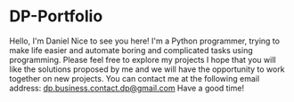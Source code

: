 # DP-Portfolio
Hello, I'm Daniel
Nice to see you here!
I'm a Python programmer, trying to make life easier and automate boring and complicated tasks using programming.
Please feel free to explore my projects
I hope that you will like the solutions proposed by me and we will have the opportunity to work together on new projects.
You can contact me at the following email address: dp.business.contact.dp@gmail.com
Have a good time!
